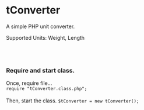 <h1>tConverter</h1>
<p>A simple PHP unit converter.</p>
<p>Supported Units: Weight, Length</p>
<br/><br/>
<h3>Require and start class.</h3>
Once, require file...
<code>
require "tConverter.class.php";
</code>
<br/>
Then, start the class.
<code>$tConverter = new tConverter();</code>
